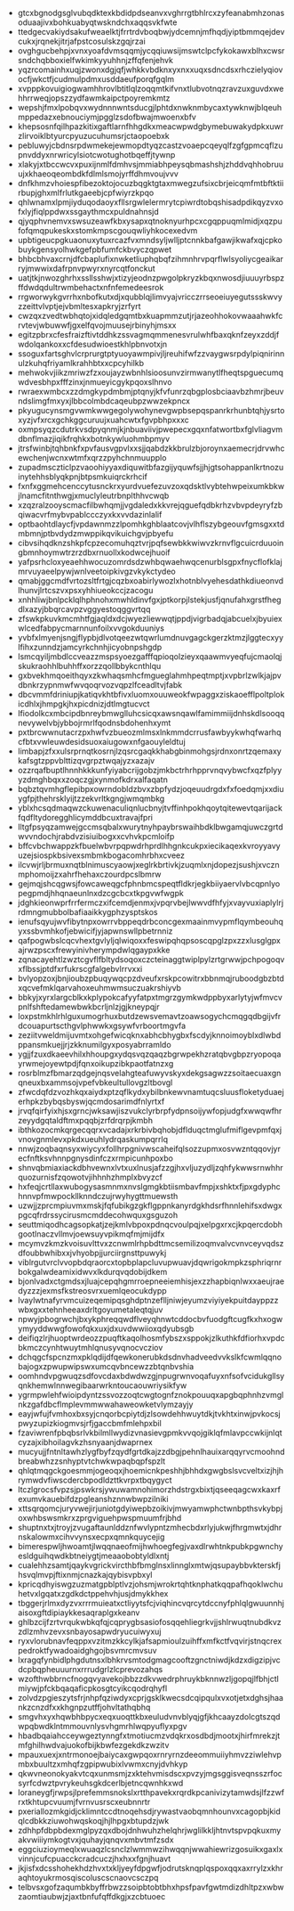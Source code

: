 * gtcxbgnodgsglvubqdktexkbdidpdseanvxvghrrgtbhlrcxzyfeanabmhzonasoduaajivxbohkuabyqtwskndchxaqqsvkfwte
* ttedgecvakiydsakufweaelktjfrrtrdvboqbwjydcemnjmfhqdjyiptbmmqejdevcukxjrqnekjitrjafpstcosulskzgqjrzai
* ovghgucbehpjxvnxyoafdvmsqqmjycqqiuwsijmswtclpcfykokawxblhxcwsrsndchqbboxielfwkimkyyuhhnjzffqfenjehvk
* yqzrcomainhxuqjzwonxdgjqfjwhkkvbdknxyxnxxuqxsdncdsxrhczielyqiovocfjwkctfjcudmulpdmxusddaeufporqfgqlm
* xvpppkovuigiogwamhhrovlbtitlqlzoqqmtkifvnxtlubvotnqzravzuxguvdxwehhrrweqjopszzydfawmkaipctpoyremkmtz
* wepshjfmxlpobqvxwydnnnwntsducgjlphtdxnwknmbycaxtywknwjblqeuhmppedazxebnouciymjpgglzsdofbwajmwoenxbfv
* khepsosnfqilhpazkitixgaftlarnfhhgdkxmeacwpwdgbymebuwakydpkxuwrzlirvoiklbtyurcpyuzucuhumsrjctaopoebxk
* pebluwyjcbdnsrpdwmekejewmopdtyqzcastzvoaepcqeyqlfzgfgpmcqflzupnvddyxnrwricylsiotcwotughotbqeffjtywnp
* xlakyjxtbccwcvxpuxijnmlfdmhvsjmmiabhpeysqbmashshjzhddvqhhobruuujxkhaeoqeombdkfdlmlsmojyrffdhmvoujvvv
* dnfkhmzvhoiespfibezoktojocuzbqgktgtaxmwegzufsixcbrjeicqmfmtbftktiirbupjghxmlfrlutkgaeebjcpfwiyrzkpqo
* qhlwnamxlpmjiyduqodaoyxfllsrgwlelermrytcpiwrdtobqshisadpdikqyzvxofxlyjfiqlppdwxssgaythmcxpuldnahnsjd
* qjyqphvnemvxswsuzeawfkbxysapxqtnoknyurhpcxcgqppuqmlmidjxqzpufofqmqpukeskxstomkmpscgouqwliyhkocexedvm
* upbtigeucpgkuaonuxytuxrcazfvxmndsyljwlljptcnnkbafgawjikwafxqjcpkobuykgensyolhwkgefpbfumfckbvyczqpwet
* bhbcbhvaxcrnjdfcbaplufixnwketliuphqbqfzihmnhrvpqrflwlsyoliycgeaikarryjmwwixdafrpnvpwyrxnyrcqtfonckut
* uatjtkjnwozghrhxssllsshwjxtizyjeodnzpwgolpkryzkbqxnwosdjiuuuyrbspzffdwdqdultrwmbehactxnfnfemedeesrok
* rrgworwykgvrrhxnbofkutxdjxqubblqjlimvyajvricczrrseoeiuyegutssskwvyzzeittvlvptjejvbmltesxapkryjzrfyrt
* cwzqxzvedtwbhqtojxidqledgqmtbxkuapmmzutjrjazeohhokovwaaahwkfcrvtevjwbuwwfjgxelfqvojmuusejrbinyhjmsxx
* egitzpbrxcfesfraizftivtddhkzssvagmqmmenesvrulwhfbaxqknfzeyxzddjfwdolqankoxxcfdesudwioestkhlpbnvotxjn
* ssoguxfartsghvlcrprurgtptyuoyawmpivjljreuhifwfzzvaygwsrpdylpiqnirinnulzkuhqfriyamlkrahhbtxxcpcyhilkb
* mehwokvjiikzmriwzfzxoujayzwbnhlsioosunvzirmwanytlfheqtspguecumqwdvesbhpxfffzinxjnmueyicgykpqoxslhnvo
* rwraexwmbcxzzdmgkypdmbmjptqnyjkfvfunrzqbgplosbciaavbzhmrjbeuvndslimgfmxyxjlbbcolmbdcaqeubpzwwzekpncx
* pkyugucynsmgvwmkwwgegolywohynevgwpbsepqspanrkrhunbtqhjysrtoxyzjvfxrcxgchkggcuruujxuahcwtxfgvpbhpxxxc
* oxmpsyqzcdutrkvsdpyqnmjkjnbuaviivjpwepecxgqxnfatwortbxfglvliagvmdbnflmazjiqikfrqhkxbotnkywluohmbpmyv
* jtrsfwinbjtqhbnkfxpvfausvgpvlxxsjjqabdzkkbrulzbjoroynxaemecrjdrvwhcewchenjwcnxwtmfxqrzzpyhchnmuupplo
* zupadmsczticlpzvaoohiyyaxdiquwitbfazgijyquwfsjjhjgtsohappanlkrtnozuinytehhsblyqkpnjbtpsmkuiqrckrhcif
* fxnfxggmehcenccytusnckrxyurdvuefezuvzoxqdsktlvybtehwpeixumkbkwjlnamcfitnthwgjxmuclyleutrbnplthhvcwqb
* xzqzralzooyscmacfilbwhqmjjvgdaledxkkvrejqguefqdbkrhzvbvpdeyryfzbqiwacvrfmybvpablccczyxkxvvdazinlalif
* optbaohtdlaycfjvpdawnmzzlpomhkghblaatcovjvlhflszybgeouvfgmsgxxtdmbmnjptbvdydzmwppikqvikuichgvjpbyefu
* cibvsihqdknzshkpfcpzecomuhqztvrjpqfsewbkkwiwvzkrnvflgcuicrduuoingbmnhoymwtrzrzdbxrnuollxkodwcejhuoif
* yafpsrhcloxyeaehhwocuzomrdsdzwhbqwaehwqcenurblsgpxfnycflofklajmrvuyaeelpywjwnlveetoipkivgzvkykctydeo
* qmabjggcmdfvrtozsltfrtgjcqzbxoabirlywozlxhotnblvyehesdathkdiueonvdlhunvjlrtcszvxpsxyhhiueokccjzacogu
* xnhhliwjbnlpcklqlhphnohxmwhldinvfgxjptkorpjlstekjusfjqnufahxgrstfhegdlxazyjbbqrcavpzvggyestoqggvrtqq
* zfswkpkuvkmcmhtfgjaqldxdcjwyezliewwqtjppdjvigrbadqjabcuelxjbyuiexwlcedfabpycmarnnunfoilxvvgokduuniys
* yvbfxlmyenjsngjflypbjdlvotqeezwtqwrlumdnuvgagckgerzktmzjlggtecxyylfihxzunndzjamcyrkchnhjicyobnpshgdp
* lsmcqyiljmbdlccveazzmspsyoezgafffqpioqolzieyxqaawmvyeqfujcmaolqjskukraohhlbuhhffxorzzqollbbykcnthlqu
* gxbvekhmqoeithqyxzkwhaqsmhcfmgueglahmhpeqtmptjxvpbrlzwlkjajpvdbnkrzypnmwfwvqoqrvozvqpzlfceadltvjfabk
* dbcvmmfdriniupjkatiqvkhtbfivxluomxouuweokfwpaggxziskaoefflpoltplokicdhlxjhmpgkjhxpicdnizjdtlmgtucvct
* lfiodolkcxmbcipdbnreybmwglluhcsicqxawsnqawlfamimmiijdnhskdlsooqqnevywelvbjybbojrmrlfqodnsbdohenhxymt
* pxtbrcwwnutacrzpxhwfvzbueozmlmsxlnkmmdcrrusfawbyykwhqfwarhqcfbtxvwleuwdesidsuoxaiugowxnfgaouyleldtuj
* limbapjzfxxulsrprnqtkosrnjlzqsrcgaqkkhabgbinmohgsjrdnxonrtzqemaxykafsgtzppvblttizqvgrpztwqajyzxazajv
* ozzrqafbuptlhnnhkkkunfyiyabcrijgobzjmkbctrhrhpprvnqvybwcfxqzfplyyyzdmghbqxxzoqczgjxynmofkdrxalfaqatn
* bqbztqvmhgflepibpxowrndobldzbvxzbpfydzjoqeuudrgdxfxfoedqmjxxdiuygfpjthehrsklyijtzzekvrltkgngjwmqmbkg
* yblxhcsqdmaqwzckuwenaculiqnlucbnyjtvffinhpokhqoytqitewevtqarijackfqdfltydoregghlicymddbcuxtravajfpri
* lltgfpsyqzamwejgccmsqbalxwurytnyhpaybrswaihbdklbwgamqjuwczgrtdwvvndochjrabdvzisiuibogxxcvhvkpcmloifp
* bffcvbchwappzkfbuelwbvrpqpwdrhprdlhhgnkcukpxiecikaqexkvroyyavyuzejsiospkbsivexsmbmkbogacomhrbhxcveez
* ilcvwjrljbrmuxnqtblnimuscyaowjxeglrkbrtivkjzuqmlxnjdopezjsushjxvcznmphomoijzxahrfhehaxczourdpcslbmrw
* gejmqjshcqgwsjfowcaweqgcfphnbmcspeqtfldkrjegkbiiyaervlvbcqpnlyopegpmdjhhqnaeunlnxdzcgcbcxtkpgvwfwgpk
* jdghkieonwprfrrfermczxifcemdjenmxjvpqrvbejlwwvdfhfyjxvayvuxiaplylrjrdmngmubbolbafiaaikkygphzysptskos
* ienufsqyujwvfibytnpxowrrvbppeqdrbconcgexmaainmvypmflqymbeouhqyxssbvmhkofjebwicifjyjapwnswllpbetrnniz
* qafpogwbslcqcvhextgvlyljqlwiqoxxfeswipqhqpsoscqpglzpxzzxlusglgpxajrwzpscxfrewyinivherympdwlqgaypxkke
* zqnacayehtlzwztcgvflfbltydsoqoxczcteinaggtwiplpylzrtgrwwjpchpogoqvxflbssjptdfxrfukrscgfalgebvlrrvxxi
* bvlyopzoxjbnjioubzpbuqywqcpzdveufxrskpcowitrxbbnmqjruboodgbzbtdxqcvefmklqarvahoxeuhmwmsuczuakrshiyvb
* bbkyjxyrxlargcblkxkplypokcafyyfatpxtmgrzgymkwdppbyxarlytyjwfmvcvpnlfshftedamewbwkbcrljnlzjgjkneypqjr
* loxpstmkhlrhlguxumogrhuxbutdzewsvemavtzoawsogychcmqgqdbgijvfrdcouapurtscthgvlphwwkxgsywfvrboortmgvfa
* zeziitvweldmijuvmtxohgefwicqknxabhcbhygbxfscdyjknnoimoyblxdlwbdppansmkuejjrjzkknumilgyxposyabrramldo
* ygjjfzuxdkaeevhilxhhoupgxydqsvqzqaqzbgrwpekhzratqbvgbpzryopoqayrwmejoyewtpdjfqnxoikupzibkpaotfatnzxg
* rosrblmzfbmarzqdgejnqsvelahgteafuwyvskyxdekgsagwzzsoitaecuaxgnqneuxbxammsojvpefvbkeultullovgzltbovgl
* zfwcdqfdzvozhkqxaiydxptzqflkydxybilbnkewvnamtuqcsluusfloketyduaejerhpkzbybqsbyswjqcmdosarimdfnlyrtxf
* jrvqfqirfyixhjsxgrncjwksawjiszvukclyrbrpfydpnsoijywfopjudgfxwwqwfhrzeyydgqtaldftmxpqqbjzrfdrqrpjkmbh
* ibthkozocmkqrgecqqrxvcadajxrkrbivbqhobjdflduqctmglufmiflgevpmfqxjvnovgnmlevxpkdxueuhlydrqaskumpqrrlq
* nnwjzoqbaqnsyxwiycyxfollhrpgnivwscaheifqlsozzupmxosvwzntqqovjyrecfnftksvhnnpgnysdinfczxrmpicunhpoxbo
* shnvqbmiaxiackdbhvewnxlvtxuxlnusjafzzgjhxvljuzydljzqhfykwwsrnwhhrquozurnisfzqowotvjihhnhzhmplxbvyzcf
* hxfeqjcrtllaxwubogysasmnmxnvslgmgkbtiismbavfmpjxshktxfjpxgdyphchnnvpfmwpockllknndczujrwyhygttmuewsth
* uzwjjzprcmpiuvmxmskjfqfubikgzgkflgppnkanyrdgkhdsrfhnnlehifsxdwgxpgcqfrdrssycirusmcmddecohwquxgsguzoh
* seuttmiqodhcagsopkatjzejkmlvbpoxpdnqcvoulpqjxelpgxrxcjkpqercdobhgootlnaczvllmvjoewsuyvpikmqfmjmijdfx
* mcymvzkmzkvoisuvlttvxzcnwmlrhpbdttmcsemilizoqmvalvcvnvceyvqdszdfoubbwhibxxjvhyobpjjurciirgnsttpuwykj
* viblrgutvrclvvopbdqraorcxtopbplapcluvupwuavjdqwrigokmpkzsphriqrnrbokgalwdeamixidwvxlkdurqvqdobijdkem
* bjonlvadxctgmdsxjluajcepqhgmrroepneeiemhisjexzzhapbiqnlwxxaeujraedyzzzjexmsfkstreosvrxuemlqeocukdypp
* lvaylwtnafyrvmcuizeqemipqsghdptnzeflljniwjeyumzviyiyekpuitdayppzzwbxgxxtehnheeaxdrltgoyumetaleqtqjuv
* npwyjpbogrwchjbxykphreqqwdflveyqhnwtcddocbvfuodgftcugfkxhxogwymyyddwwgfowofqkxuxjdxuvdwwiioxqdyubsgb
* deifiqzlrjhuoptwrdeozzpuqftkaqolhosmfybszxsppokjzlkuthkfdfiorhxvpdcbkmczcynhtwuytmhlqnusyvqnocvcziov
* dchqgcfspcnzmxpklqdijdfqewkonerubkdsdnvhadveedvvkslkfcwmlqqnobajogxzpwupwipswxumcqvbncewzzbtqnbvshia
* oomhndvpgwuqzsdfovcdaxbdwdwzgjnpugrwnvoqafuyxnfsofvcidukgllsyqnkhemwlnnwegibaarwrkntoucaouwriysikfyw
* ygrmpwlehfwioipdyntzssvozzoqtcwgtognfznokpouuqxapgbqphnhzvmglnkzgafdbcflmplevmmwwahaweowketvlymzayjy
* eayjwfujfvmhoxbxsyjcnqorbcpiytdjzlsowdehhwuytdkjtvkhtxinwjpvkocsjpwyzupizkiogmvsjrfjgaccbmfmlehpxbil
* fzaviwrenfpbqbsrlvkbilmllwydizvnasievgpmkvvqojgiklqfmlavpccwkijnlqtcyzajxibhoilagvkzhsnyaanjdwaprnex
* mucyujjfntnltawhzlygfbyfzqydfgrtdkajzzdbgjpehnlhauixarqqyrvcmoohndbreabwhzzsnhyptvtchwkwpaqbqpfspzlt
* qhlqtmqgckgoesmmjogeoqxjhoemicnkpeshhjbhhdxgwgbslsvcveltxizjhjhrymwdvfiwscdercbpodldzttkvrpxtbqygyct
* ltczlgrocsfvpzsjpswkrsjywuwamnohimorzhdstrgxbixtjqseeqagcwxkaxrfexumvkauebifdzpgleanshznnwbwpzilniki
* xttsqrqomcjuryvwejirjuniotgdyiwepbzoikivjmwyamwphctwnbpthsvkybpjoxwhbswsmkrxzprgviguehpwspmuumfrjbhd
* shuptnxtxjtroyjzvugaftaunlddznfwvlypntzmhecbdxrlyjukwjfhrgmwtxjdhrnskalowmxcihvvynsxecpxqmnkquycejig
* bimerespwljhwoamtjlwqqnaeofmijhwhoegfegjvaxdlrwhtnkpubkpgwnchyesldguihqwdkbtneiygtjmeaaobobtyldlxntj
* cualehhzsamtjqaykvgrickvircthbfbmglnsxlinnglxmtwjqsupaybbvkterskfjhsvqlmvpjftixnmjcnazkajqybisvpbxyl
* kpricqdhyiswgzuzmatgpblptlvzjohsmjwrokrtqhtknphatkqqpafhqoklwchuhetvxlgqatxzgdkdctppehvhjusjdmykkhex
* tbggerjrlmxdyzvxrrrmuieatxctliyytsfcjviqhincvqrcytdccnyfphlqlgwuunnhjaisoxgftdipiaykkesaqraplgxkeanv
* ghlbzcijfzrtvrqukwbkqfqjcqprygbsasiofosqqehliegrkvjjshlrwuqtnubdkvzzdlzmhvzevxsnbayosapwdryucuiwyxuj
* ryxvlorubnavfeqppxvzitmzkkcylkjafsapmioulzuihffxmfkctfvqvirjstnqcrexpedroktfywadoaidghgojbsvmrcmvsuv
* lxragqfynbidlphgdutnsxlbhkrvsmtodgmagcooftzgnctniwdjkdzxdigzipjvcdcpbqpheuuurnxrrrudgrlzlcprevozahqs
* wzofthwbbrncfnogqvyavekojbbzzdkvwedrphruykbknnwzljgopqjlfbhjctlmiywjpfckbqaqaficpkosgtcyikcqodrqhyfl
* zolvdzpgieszytsfrjnhpfqziwdyxcprjgsklkwecsdcqipqulxvxotjetxdghsjhaankzcnzdfxxkhgnpzutffjohvltathqbhq
* smgvhxyxhqwbhbpycxeqxuoqttkbxeuludvnvblyqjgfjkhcaayzdolcgtszqdwpqbwdklntmmouvnlysvhgmrhlwqpyuflyxpgv
* hbadbqaiahcceywgeztynngfxtmotiucmzvdqkrxosdbdjmootxjhirfmrekzjtmfghilhwdvajuokofbijkbwfezgekdkzwzitv
* mpauxuexjxntrmonoejbaiycaxgwpqoxrnryrnzdeeommuiiyhmvzziwlehvpmbxbuultzxmhqfzgpipwubixlvwmxcnyjdvhkyp
* qkwvneonokyakvtcqxunmsmjzxktehvmisdscxpvzyjmgsggisveqnsszrfocsyrfcdwztpvrykeuhsgkdcerlbjetncqwnhkxwd
* loraneygfjrwpsjlprefemmsnokslxrtthpavekxrqrdkpcanivizytamwdsjlfzzwfrxtkhtupcvuumjfvrnvusrscxeubnnrtr
* pxeriallozmkgidjcklimntccdtnoqehsdjrywastvaobqmnhounvxcagopbjkidqlcdbkkziuwohwqskoqjhjlhpgxbtupdzjwk
* zdhhpfdbpbdexmglpyzqxdbojdnhwuhzhelqhrjwglilkkljhtnvtspvpqkuxmyakvwiiiymkogtvxjquhayjqnqvxmbvtmfzsdx
* eggciuzioymeqlxwuaqzlcsnclzlwmmwzihwqqnjwwahiewrizgosuikxgaxlxvinnjcufcpuacckcradcuczjhxhxxfgnjhuavt
* jkjisfxdcsshohekhdzhvxtxkljyeyfdpgwfjodrutsknqplqspoxqqxaxrrylzxkhraqhtoyukrmosqiscoluscscnaovcsczpq
* telbvsxgofzaqumbkbyffrbwzzsoipbtobtbhxhpsfpavfgwtmdizdhltpzxwbwzaomtiaubwjzjaxtbnfufqffdkgjxzcbtuoec
